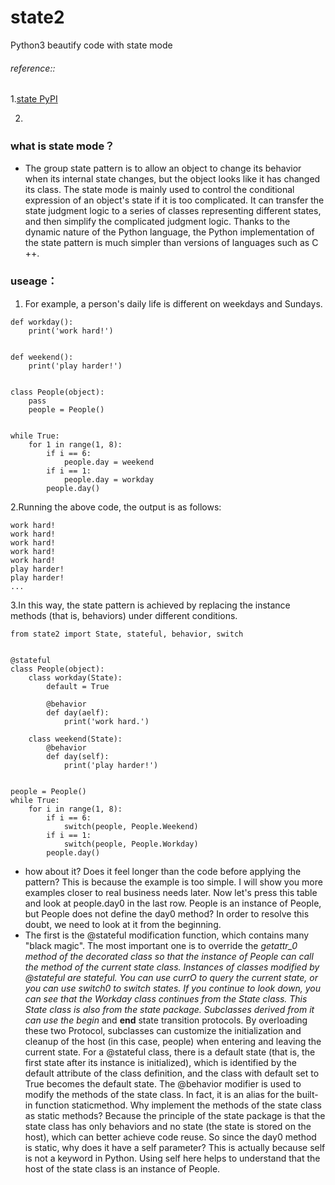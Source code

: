 # state2
Python3 beautify code with state mode
###### reference::
1.[state PyPI](https://pypi.org/project/state/0.1.2dev-r2/#files)

2.

### what is state mode？
* The group state pattern is to allow an object to change its behavior when its internal state changes, but the object looks like it has changed its class. The state mode is mainly used to control the conditional expression of an object's state if it is too complicated. It can transfer the state judgment logic to a series of classes representing different states, and then simplify the complicated judgment logic.
Thanks to the dynamic nature of the Python language, the Python implementation of the state pattern is much simpler than versions of languages such as C ++. 

### useage：
1. For example, a person's daily life is different on weekdays and Sundays.
```
def workday():
    print('work hard!')


def weekend():
    print('play harder!')


class People(object):
    pass
    people = People()


while True:
    for 1 in range(1, 8):
        if i == 6:
            people.day = weekend
        if i == 1:
            people.day = workday
        people.day()
```
2.Running the above code, the output is as follows:
```
work hard!
work hard!
work hard!
work hard!
work hard!
play harder!
play harder!
...
```
3.In this way, the state pattern is achieved by replacing the instance methods (that is, behaviors) under different conditions.
```
from state2 import State, stateful, behavior, switch


@stateful
class People(object):
    class workday(State):
        default = True

        @behavior
        def day(aelf):
            print('work hard.')

    class weekend(State):
        @behavior
        def day(self):
            print('play harder!')


people = People()
while True:
    for i in range(1, 8):
        if i == 6:
            switch(people, People.Weekend)
        if i == 1:
            switch(people, People.Workday)
        people.day()
```

* how about it? Does it feel longer than the code before applying the pattern? This is because the example is too simple. I will show you more examples closer to real business needs later. Now let's press this table and look at people.day0 in the last row. People is an instance of People, but People does not define the day0 method? In order to resolve this doubt, we need to look at it from the beginning.
* The first is the @stateful modification function, which contains many "black magic". The most important one is to override the _getattr_0 method of the decorated class so that the instance of People can call the method of the current state class. Instances of classes modified by @stateful are stateful. You can use currO to query the current state, or you can use switch0 to switch states. If you continue to look down, you can see that the Workday class continues from the State class. This State class is also from the state package. Subclasses derived from it can use the begin_ and __end__ state transition protocols. By overloading these two Protocol, subclasses can customize the initialization and cleanup of the host (in this case, people) when entering and leaving the current state. For a @stateful class, there is a default state (that is, the first state after its instance is initialized), which is identified by the default attribute of the class definition, and the class with default set to True becomes the default state. The @behavior modifier is used to modify the methods of the state class. In fact, it is an alias for the built-in function staticmethod. Why implement the methods of the state class as static methods? Because the principle of the state package is that the state class has only behaviors and no state (the state is stored on the host), which can better achieve code reuse. So since the day0 method is static, why does it have a self parameter? This is actually because self is not a keyword in Python. Using self here helps to understand that the host of the state class is an instance of People.
